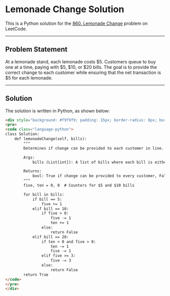 # Lemonade Change Solution

This is a Python solution for the [860. Lemonade Change](https://leetcode.com/problems/lemonade-change/) problem on LeetCode.

---

## Problem Statement

At a lemonade stand, each lemonade costs $5. Customers queue to buy one at a time, paying with $5, $10, or $20 bills. The goal is to provide the correct change to each customer while ensuring that the net transaction is $5 for each lemonade.

---

## Solution

The solution is written in Python, as shown below:

```html
<div style="background: #f9f9f9; padding: 15px; border-radius: 8px; border: 1px solid #e1e1e1; overflow-x: auto;">
<pre>
<code class="language-python">
class Solution:
    def lemonadeChange(self, bills):
        """
        Determines if change can be provided to each customer in line.

        Args:
            bills (List[int]): A list of bills where each bill is either 5, 10, or 20.

        Returns:
            bool: True if change can be provided to every customer, False otherwise.
        """
        five, ten = 0, 0  # Counters for $5 and $10 bills

        for bill in bills:
            if bill == 5:
                five += 1
            elif bill == 10:
                if five > 0:
                    five -= 1
                    ten += 1
                else:
                    return False
            elif bill == 20:
                if ten > 0 and five > 0:
                    ten -= 1
                    five -= 1
                elif five >= 3:
                    five -= 3
                else:
                    return False
        return True
</code>
</pre>
</div>
